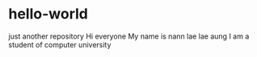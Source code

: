 # hello-world
just another repository
Hi everyone 
My name is nann lae lae aung
I am a student of computer university
